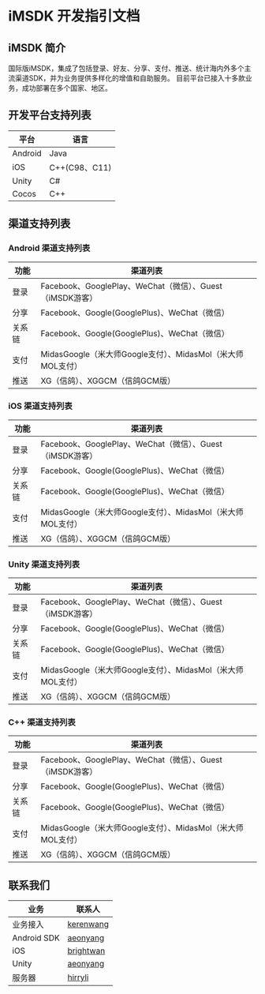 
# iMSDK 开发指引文档

## iMSDK 简介

国际版iMSDK，集成了包括登录、好友、分享、支付、推送、统计海内外多个主流渠道SDK，并为业务提供多样化的增值和自助服务。 目前平台已接入十多款业务，成功部署在多个国家、地区。

## 开发平台支持列表

| 平台 | 语言 |
| -- | -- |
| Android | Java |
| iOS | C++(C98、C11) |
| Unity | C# |
| Cocos | C++ |

## 渠道支持列表

### Android 渠道支持列表

| 功能 | 渠道列表 |
| -- | -- | 
| 登录 | Facebook、GooglePlay、WeChat（微信）、Guest（iMSDK游客） |
| 分享 | Facebook、Google(GooglePlus)、WeChat（微信） |
| 关系链 | Facebook、Google(GooglePlus)、WeChat（微信） |
| 支付 | MidasGoogle（米大师Google支付）、MidasMol（米大师MOL支付） |
| 推送 | XG（信鸽）、XGGCM（信鸽GCM版） |

### iOS 渠道支持列表

| 功能 | 渠道列表 |
| -- | -- | 
| 登录 | Facebook、GooglePlay、WeChat（微信）、Guest（iMSDK游客） |
| 分享 | Facebook、Google(GooglePlus)、WeChat（微信） |
| 关系链 | Facebook、Google(GooglePlus)、WeChat（微信） |
| 支付 | MidasGoogle（米大师Google支付）、MidasMol（米大师MOL支付） |
| 推送 | XG（信鸽）、XGGCM（信鸽GCM版） |

### Unity 渠道支持列表

| 功能 | 渠道列表 |
| -- | -- | 
| 登录 | Facebook、GooglePlay、WeChat（微信）、Guest（iMSDK游客） |
| 分享 | Facebook、Google(GooglePlus)、WeChat（微信） |
| 关系链 | Facebook、Google(GooglePlus)、WeChat（微信） |
| 支付 | MidasGoogle（米大师Google支付）、MidasMol（米大师MOL支付） |
| 推送 | XG（信鸽）、XGGCM（信鸽GCM版） |

### C++ 渠道支持列表

| 功能 | 渠道列表 |
| -- | -- | 
| 登录 | Facebook、GooglePlay、WeChat（微信）、Guest（iMSDK游客） |
| 分享 | Facebook、Google(GooglePlus)、WeChat（微信） |
| 关系链 | Facebook、Google(GooglePlus)、WeChat（微信） |
| 支付 | MidasGoogle（米大师Google支付）、MidasMol（米大师MOL支付） |
| 推送 | XG（信鸽）、XGGCM（信鸽GCM版） |

## 联系我们

| 业务 | 联系人 |
| -- | -- |
| 业务接入 | [kerenwang](kerenwang@tencent.com) |
| Android SDK | [aeonyang](aeonyang@tencent.com) |
| iOS | [brightwan](brightwan@tencent.com) |
| Unity | [aeonyang](aeonyang@tencent.com) |
| 服务器 | [hirryli](hirryli@tencent.com) |









